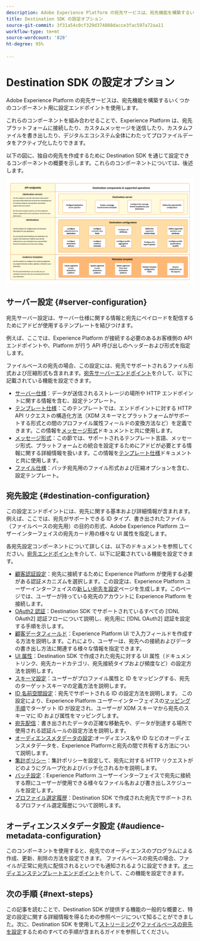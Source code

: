 ```yaml
---
description: Adobe Experience Platform の宛先サービスは、宛先機能を構築するいくつかのコンポーネント用に設定エンドポイントを使用します。これらのコンポーネントをどのように組み合わせれば、Experience Platform が、宛先パートナーに接続したり、カスタムメッセージを送信したり、デジタルエコシステム全体にわたってプロファイルデータをアクティブ化したりできるかを説明します。
title: Destination SDK の設定オプション
source-git-commit: 3f31a54c0cf329d374808dacce3fac597a72aa11
workflow-type: tm+mt
source-wordcount: '828'
ht-degree: 95%

---
```



# Destination SDK の設定オプション

Adobe Experience Platform の宛先サービスは、宛先機能を構築するいくつかのコンポーネント用に設定エンドポイントを使用します。

これらのコンポーネントを組み合わせることで、Experience Platform は、宛先プラットフォームに接続したり、カスタムメッセージを送信したり、カスタムファイルを書き出したり、デジタルエコシステム全体にわたってプロファイルデータをアクティブ化したりできます。

以下の図に、独自の宛先を作成するために Destination SDK を通じて設定できるコンポーネントの概要を示します。これらのコンポーネントについては、後述します。

![Destination SDK コンポーネント、設定エンドポイントおよびそれらでサポートされている操作を示す図。](../assets/functionality/destination-sdk-components-diagram.png)

## サーバー設定 {#server-configuration}

宛先サーバー設定は、サーバー仕様に関する情報と宛先にペイロードを配信するためにアドビが使用するテンプレートを結びつけます。

例えば、ここでは、Experience Platform が接続する必要のあるお客様側の API エンドポイントや、Platform が行う API 呼び出しのヘッダーおよび形式を指定します。

ファイルベースの宛先の場合、この設定には、宛先でサポートされるファイル形式および圧縮形式も含まれます。[宛先サーバーエンドポイント](../authoring-api/destination-server/create-destination-server.md)を介して、以下に記載されている機能を設定できます。

* [サーバー仕様](destination-server/server-specs.md)：データが送信されるストレージの場所や HTTP エンドポイントに関する情報を含む、設定テンプレート。
* [テンプレート仕様](destination-server/templating-specs.md)：このテンプレートでは、エンドポイントに対する HTTP API リクエストの構造化方法（XDM スキーマとプラットフォームがサポートする形式との間のプロファイル属性フィールドの変換方法など）を定義できます。この情報を[メッセージ形式](destination-server/message-format.md)ドキュメントと共に使用します。
* [メッセージ形式](destination-server/message-format.md)：この節では、サポートされるテンプレート言語、メッセージ形式、プラットフォームとの統合を設定するためにアドビが必要とする情報に関する詳細情報を扱います。この情報を[テンプレート仕様](destination-server/templating-specs.md)ドキュメントと共に使用します。
* [ファイル仕様](destination-server/file-formatting.md)：バッチ宛先用のファイル形式および圧縮オプションを含む、設定テンプレート。

## 宛先設定 {#destination-configuration}

この設定エンドポイントには、宛先に関する基本および詳細情報が含まれます。例えば、ここでは、宛先がサポートできる ID タイプ、書き出されたファイル（ファイルベースの宛先用）の目的の形式、Adobe Experience Platform ユーザーインターフェイスの宛先カード用の様々な UI 属性を指定します。

各宛先設定コンポーネントについて詳しくは、以下のドキュメントを参照してください。[宛先エンドポイント](../authoring-api/destination-configuration/create-destination-configuration.md)を介して、以下に記載されている機能を設定できます。

* [顧客認証設定](destination-configuration/customer-authentication.md)：宛先に接続するために Experience Platform が使用する必要がある認証メカニズムを選択します。この設定は、Experience Platform ユーザーインターフェイスの[新しい宛先を設定](../../ui/connect-destination.md)ページを生成します。このページでは、ユーザーが持っている宛先のアカウントに Experience Platform を接続します。
* [OAuth2 認証](destination-configuration/oauth2-authentication.md)：Destination SDK でサポートされているすべての [!DNL OAuth2] 認証フローについて説明し、宛先用に [!DNL OAuth2] 認証を設定する手順を示します。
* [顧客データフィールド](destination-configuration/customer-data-fields.md)：Experience Platform UI で入力フィールドを作成する方法を説明します。これにより、ユーザーは、宛先への接続およびデータの書き出し方法に関連する様々な情報を指定できます。
* [UI 属性](destination-configuration/ui-attributes.md)：Destination SDK で作成された宛先に対する UI 属性（ドキュメントリンク、宛先カードカテゴリ、宛先接続タイプおよび頻度など）の設定方法を説明します。
* [スキーマ設定](destination-configuration/schema-configuration.md)：ユーザーがプロファイル属性と ID をマッピングする、宛先のターゲットスキーマの定義方法を説明します。
* [ID 名前空間設定](destination-configuration/identity-namespace-configuration.md)：宛先でサポートされる ID の設定方法を説明します。 この設定により、Experience Platform ユーザーインターフェイスの[マッピング手順](../../ui/activate-segment-streaming-destinations.md#mapping)でターゲット ID が設定され、ユーザーが XDM スキーマから宛先のスキーマに ID および属性をマッピングします。
* [宛先配信](destination-configuration/destination-delivery.md)：書き出されたデータの正確な移動先や、データが到達する場所で使用される認証ルールの設定方法を説明します。
* [オーディエンスメタデータの設定](destination-configuration/audience-metadata-configuration.md):オーディエンス名や ID などのオーディエンスメタデータを、Experience Platformと宛先の間で共有する方法について説明します。
* [集計ポリシー](destination-configuration/aggregation-policy.md)：集計ポリシーを設定して、宛先に対する HTTP リクエストがどのようにグループ化およびバッチ化されるかを説明します。
* [バッチ設定](destination-configuration/batch-configuration.md)：Experience Platform ユーザーインターフェイスで宛先に接続する際にユーザーが使用できる様々なファイル名および書き出しスケジュールを設定します。
* [プロファイル選定履歴](destination-configuration/historical-profile-qualifications.md)：Destination SDK で作成された宛先でサポートされるプロファイル選定履歴について説明します。

## オーディエンスメタデータ設定 {#audience-metadata-configuration}

このコンポーネントを使用すると、宛先でのオーディエンスのプログラムによる作成、更新、削除の方法を設定できます。 ファイルベースの宛先の場合、ファイルが正常に宛先に配信されるといつでも通知されるように設定できます。[オーディエンステンプレートエンドポイント](../metadata-api/create-audience-template.md)を介して、この機能を設定できます。

## 次の手順 {#next-steps}

この記事を読むことで、Destination SDK が提供する機能の一般的な概要と、特定の設定に関する詳細情報を得るための参照ページについて知ることができました。次に、Destination SDK を使用して[ストリーミング](../guides/configure-destination-instructions.md)や[ファイルベースの宛先を設定](../guides/configure-file-based-destination-instructions.md)するためのすべての手順が含まれるガイドを参照してください。
